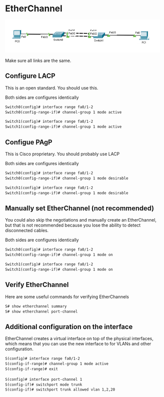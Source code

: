 # EtherChannel

![etherchannel](img/etherchannel.png)

Make sure all links are the same.

## Configure LACP

This is an open standard.
You should use this.

Both sides are configures identically

```txt
Switch0(config)# interface range fa0/1-2
Switch0(config-range-if)# channel-group 1 mode active
```

```txt
Switch1(config)# interface range fa0/1-2
Switch1(config-range-if)# channel-group 1 mode active
```

## Configue PAgP

This is Cisco proprietary.
You should probably use LACP

Both sides are configures identically

```txt
Switch0(config)# interface range fa0/1-2
Switch0(config-range-if)# channel-group 1 mode desirable
```

```txt
Switch1(config)# interface range fa0/1-2
Switch1(config-range-if)# channel-group 1 mode desirable
```

## Manually set EtherChannel (not recommended)

You could also skip the negotiations and manually create an EtherChannel,
but that is not recommended because you lose the ability to detect disconnected cables.

Both sides are configures identically

```txt
Switch0(config)# interface range fa0/1-2
Switch0(config-range-if)# channel-group 1 mode on
```

```txt
Switch1(config)# interface range fa0/1-2
Switch1(config-range-if)# channel-group 1 mode on
```

## Verify EtherChannel

Here are some useful commands for verifying EtherChannels

```txt
S# show etherchannel summary
S# show etherchannel port-channel
```

## Additional configuration on the interface

EtherChannel creates a virtual interface on top of the physical interfaces, which means that you can use the new interface to for VLANs and other configuration.

```txt
S(config)# interface range fa0/1-2
S(config-if-range)# channel-group 1 mode active
S(config-if-range)# exit

S(config)# interface port-channel 1
S(config-if)# switchport mode trunk
S(config-if)# switchport trunk allowed vlan 1,2,20 
```
